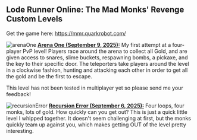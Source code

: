 Lode Runner Online: The Mad Monks' Revenge Custom Levels
--------------------------------------------------------
Get the game here: https://mmr.quarkrobot.com/

![arenaOne](https://github.com/user-attachments/assets/2621b38b-a244-41b2-b7e1-ecddf76809c2)
<b><a href = "https://github.com/lantanadan/lode-runner-online/blob/main/Arena%20One.PZL">Arena One (September 9, 2025):</b></a> My first attempt at a four-player PvP level! Players race around the arena to collect all Gold, and are given access to snares, slime buckets, respawning bombs, a pickaxe, and the key to their specific door. The teleporters take players around the level in a clockwise fashion, hunting and attacking each other in order to get all the gold and be the first to escape.
<p>This level has not been tested in multiplayer yet so please send me your feedback!</p>


![recursionError](https://github.com/user-attachments/assets/47154fe6-bf97-47be-8f81-125a453b8f29)
<b><a href = "https://github.com/lantanadan/lode-runner-online/blob/main/Recursion%20Error.PZL">Recursion Error (September 6, 2025):</b></a> Four loops, four monks, lots of gold. How quickly can you get out? This is just a quick little level I whipped together. It doesn't seem challenging at first, but the monks quickly team up against you, which makes getting OUT of the level pretty interesting.
